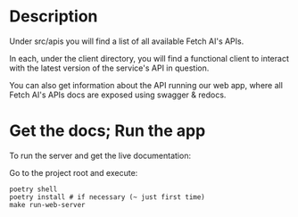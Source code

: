 # Description
Under src/apis you will find a list of all available Fetch AI's APIs.

In each, under the client directory, you will find a functional client to interact 
with the latest version of the service's API in question.

You can also get information about the API running our web app, 
where all Fetch AI's APIs docs are exposed using swagger & redocs.

# Get the docs; Run the app
To run the server and get the live documentation:

Go to the project root and execute:

```shell
poetry shell
poetry install # if necessary (~ just first time)
make run-web-server
```

